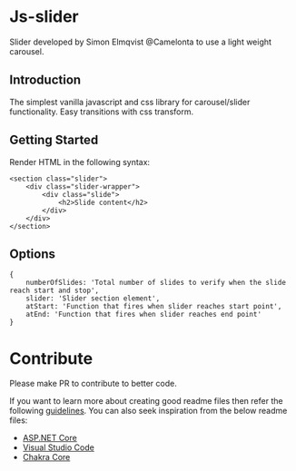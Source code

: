 # Js-slider
Slider developed by Simon Elmqvist @Camelonta to use a light weight carousel.

## Introduction 
The simplest vanilla javascript and css library for carousel/slider functionality.
Easy transitions with css transform.

## Getting Started
Render HTML in the following syntax:
```
<section class="slider">
    <div class="slider-wrapper">
        <div class="slide">
            <h2>Slide content</h2>
        </div>
    </div>
</section>
```
## Options
```
{
    numberOfSlides: 'Total number of slides to verify when the slide reach start and stop',
    slider: 'Slider section element',
    atStart: 'Function that fires when slider reaches start point',
    atEnd: 'Function that fires when slider reaches end point'
}
```

# Contribute
Please make PR to contribute to better code.

If you want to learn more about creating good readme files then refer the following [guidelines](https://docs.microsoft.com/en-us/azure/devops/repos/git/create-a-readme?view=azure-devops). You can also seek inspiration from the below readme files:
- [ASP.NET Core](https://github.com/aspnet/Home)
- [Visual Studio Code](https://github.com/Microsoft/vscode)
- [Chakra Core](https://github.com/Microsoft/ChakraCore)